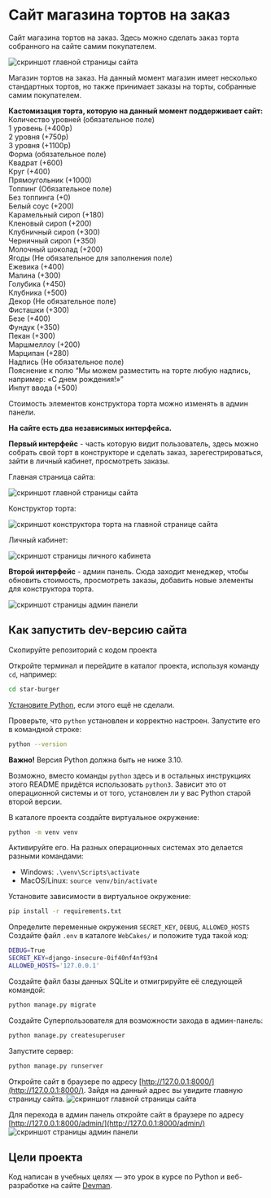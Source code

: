 # Сайт магазина тортов на заказ
Сайт магазина тортов на заказ. Здесь можно сделать заказ торта собранного на сайте самим покупателем.

![скриншот главной страницы сайта](./assets/mainpage.png)

Магазин тортов на заказ. На данный момент магазин имеет несколько стандартных тортов, но также принимает заказы на торты, собранные самим покупателем.

__Кастомизация торта, которую на данный момент поддерживает сайт:__
Количество уровней (обязательное поле)  
1 уровень (+400р)  
2 уровня (+750р)  
3 уровня (+1100р)  
Форма (обязательное поле)  
Квадрат (+600)  
Круг (+400)  
Прямоугольник (+1000)  
Топпинг (Обязательное поле)  
Без топпинга (+0)  
Белый соус (+200)  
Карамельный сироп (+180)  
Кленовый сироп (+200)  
Клубничный сироп (+300)  
Черничный сироп (+350)  
Молочный шоколад (+200)  
Ягоды (Не обязательное для заполнения поле)  
Ежевика (+400)  
Малина (+300)  
Голубика (+450)  
Клубника (+500)  
Декор (Не обязательное поле)  
Фисташки (+300)  
Безе (+400)  
Фундук (+350)  
Пекан (+300)  
Маршмеллоу (+200)  
Марципан (+280)  
Надпись (Не обязательное поле)  
Пояснение к полю “Мы можем разместить на торте любую надпись, например: «С днем рождения!»”  
Инпут ввода (+500)

Стоимость элементов конструктора торта можно изменять в админ панели.

__На сайте есть два независимых интерфейса.__

__Первый интерфейс__ - часть которую видит пользователь, здесь можно собрать свой торт в конструкторе и сделать заказ, зарегестрироваться, зайти в личный кабинет, просмотреть заказы.

Главная страница сайта:

![скриншот главной страницы сайта](./assets/mainpage.png)

Конструктор торта:

![скриншот конструктора торта на главной странице сайта](./assets/mainpage_constructor.png)

Личный кабинет:

![скриншот страницы личного кабинета](./assets/lk.png)

__Второй интерфейс__ - админ панель. Сюда заходит менеджер, чтобы обновить стоимость, просмотреть заказы, добавить новые элементы для конструктора торта.

![скриншот страницы админ панели](./assets/admin_panel.png)

## Как запустить dev-версию сайта

Скопируйте репозиторий с кодом проекта

Откройте терминал и перейдите в каталог проекта, используя команду `cd`, например:
```sh
cd star-burger
```

[Установите Python](https://www.python.org/), если этого ещё не сделали.

Проверьте, что `python` установлен и корректно настроен. Запустите его в командной строке:
```sh
python --version
```
**Важно!** Версия Python должна быть не ниже 3.10.

Возможно, вместо команды `python` здесь и в остальных инструкциях этого README придётся использовать `python3`. Зависит это от операционной системы и от того, установлен ли у вас Python старой второй версии. 

В каталоге проекта создайте виртуальное окружение:
```sh
python -m venv venv
```
Активируйте его. На разных операционных системах это делается разными командами:

- Windows: `.\venv\Scripts\activate`
- MacOS/Linux: `source venv/bin/activate`


Установите зависимости в виртуальное окружение:
```sh
pip install -r requirements.txt
```

Определите переменные окружения `SECRET_KEY`, `DEBUG`, `ALLOWED_HOSTS` Создайте файл `.env` в каталоге `WebCakes/` и положите туда такой код:
```sh
DEBUG=True
SECRET_KEY=django-insecure-0if40nf4nf93n4
ALLOWED_HOSTS='127.0.0.1'
```

Создайте файл базы данных SQLite и отмигрируйте её следующей командой:
```sh
python manage.py migrate
```

Создайте Суперпользователя для возможности захода в админ-панель:
```sh
python manage.py createsuperuser
```

Запустите сервер:
```sh
python manage.py runserver
```

Откройте сайт в браузере по адресу [http://127.0.0.1:8000/](http://127.0.0.1:8000/).
Зайдя на данный адрес вы увидите главную страницу сайта.
![скриншот главной страницы сайта](./assets/mainpage.png)

Для перехода в админ панель откройте сайт в браузере по адресу [http://127.0.0.1:8000/admin/](http://127.0.0.1:8000/admin/)
![скриншот страницы админ панели](./assets/admin_panel.png)


## Цели проекта
Код написан в учебных целях — это урок в курсе по Python и веб-разработке на сайте [Devman](https://dvmn.org).
